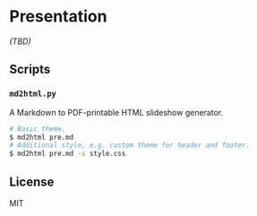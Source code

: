 # Presentation

*(TBD)*

## Scripts

### `md2html.py`

A Markdown to PDF-printable HTML slideshow generator.

```bash
# Basic theme.
$ md2html pre.md
# Additional style, e.g. custom theme for header and footer.
$ md2html pre.md -s style.css
```

## License

MIT
